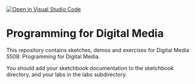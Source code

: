 [![Open in Visual Studio Code](https://classroom.github.com/assets/open-in-vscode-718a45dd9cf7e7f842a935f5ebbe5719a5e09af4491e668f4dbf3b35d5cca122.svg)](https://classroom.github.com/online_ide?assignment_repo_id=15224500&assignment_repo_type=AssignmentRepo)
# Programming for Digital Media

This repository contains sketches, demos and exercises for Digital Media 5508: Programming for Digital Media.

You should add your sketchbook documentation to the sketchbook directory, and your labs in the labs subdirectory. 